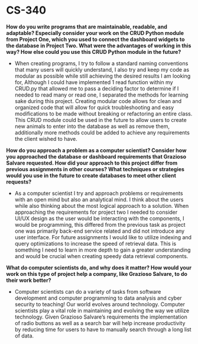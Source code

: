 # CS-340

**How do you write programs that are maintainable, readable, and adaptable? Especially consider your work on the CRUD Python module from Project One, which you used to connect the dashboard widgets to the database in Project Two. What were the advantages of working in this way? How else could you use this CRUD Python module in the future?**

- When creating programs, I try to follow a standard naming conventions that many users will quickly understand, I also try and keep my code as modular as possible while still achieving the desired results I am looking for,
 Although I could have implemented 1 read function within my CRUD.py that allowed me to pass a deciding factor to determine if I needed to read many or read one, I separated the methods for learning sake during this project.
 Creating modular code allows for clean and organized code that will allow for quick troubleshooting and easy modifications to be made without breaking or refactoring an entire class.
 This CRUD module could be used in the future to allow users to create new animals to enter into the database as well as remove them, additionally more methods could be added to achieve any requirements the client wished to have.

**How do you approach a problem as a computer scientist? Consider how you approached the database or dashboard requirements that Grazioso Salvare requested. How did your approach to this project differ from previous assignments in other courses? What techniques or strategies would you use in the future to create databases to meet other client requests?**

- As a computer scientist I try and approach problems or requirements with an open mind but also an analytical mind. I think about the users while also thinking about the most logical approach to a solution. 
When approaching the requirements for project two I needed to consider UI/UX design as the user would be interacting with the components, I would be programming, this differed from the previous task as project one was primarily back-end service related and did not introduce any user interface. 
For future assignments I would like to utilize indexing and query optimizations to increase the speed of retrieval data. This is something I need to learn in more depth to gain a greater understanding and would be crucial when creating speedy data retrieval components. 

**What do computer scientists do, and why does it matter? How would your work on this type of project help a company, like Grazioso Salvare, to do their work better?**

- Computer scientists can do a variety of tasks from software development and computer programming to data analysis and cyber security to teaching! Our world evolves around technology.
  Computer scientists play a vital role in maintaining and evolving the way we utilize technology.
  Given Grazioso Salvare’s requirements the implementation of radio buttons as well as a search bar will help increase productivity by reducing time for users to have to manually search through a long list of data.
